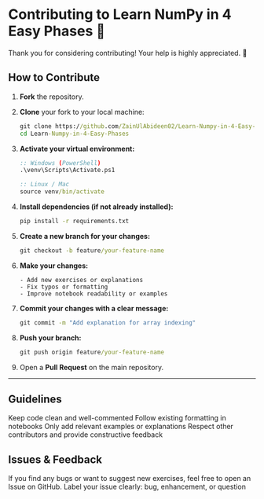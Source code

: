 # Contributing to Learn NumPy in 4 Easy Phases 🚀

Thank you for considering contributing! Your help is highly appreciated. 🙌

## How to Contribute

1. **Fork** the repository.

2. **Clone** your fork to your local machine:

    ```cmd
    git clone https://github.com/ZainUlAbideen02/Learn-Numpy-in-4-Easy-Phases.git
    cd Learn-Numpy-in-4-Easy-Phases
    ```

3. **Activate your virtual environment:**

    ```cmd
    :: Windows (PowerShell)
    .\venv\Scripts\Activate.ps1

    :: Linux / Mac
    source venv/bin/activate
    ```

4. **Install dependencies (if not already installed):**

    ```cmd
    pip install -r requirements.txt
    ```

5. **Create a new branch for your changes:**

    ```cmd
    git checkout -b feature/your-feature-name
    ```

6. **Make your changes:**
    ```
    - Add new exercises or explanations
    - Fix typos or formatting
    - Improve notebook readability or examples
    ```

7. **Commit your changes with a clear message:**

    ```cmd
    git commit -m "Add explanation for array indexing"
    ```

8. **Push your branch:**

    ```cmd
    git push origin feature/your-feature-name
    ```

9. Open a **Pull Request** on the main repository.

---

## Guidelines

   Keep code clean and well-commented
   Follow existing formatting in notebooks
   Only add relevant examples or explanations 
   Respect other contributors and provide constructive feedback

## Issues & Feedback
   If you find any bugs or want to suggest new exercises, feel free to open an Issue on GitHub.
   Label your issue clearly: bug, enhancement, or question
